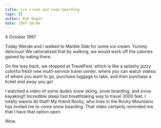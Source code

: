 ```yaml
---
title: ice cream and snow boarding
tags: []
author: Rob Nugen
date: 1997-10-04
---
```


<p class=date>4 October 1997</p>

<p>
Today Wende and I walked to Marble Slab for some ice cream. Yummy delicious! We rationalized that by walking, we would work off the calories gained by eating there.
<p>
On the way back, we stopped at TravelFest, which is like a splashy jazzy colorful fresh new multi-service travel center, where you can watch videos of where you want to go, purchase luggage to take, and then purchase a ticket and away you go!  
<p>
I watched a video of some dudes snow skiing, snow boarding, and snow kayaking!! Incredible steep fast breathtaking way to travel 3000 feet. I totally wanna do that!! My friend Rocky, who lives in the Rocky Mountains has invited me to come snow boarding. That video certainly reminded me that I have that option open.
<p>
Wow.
<p>
